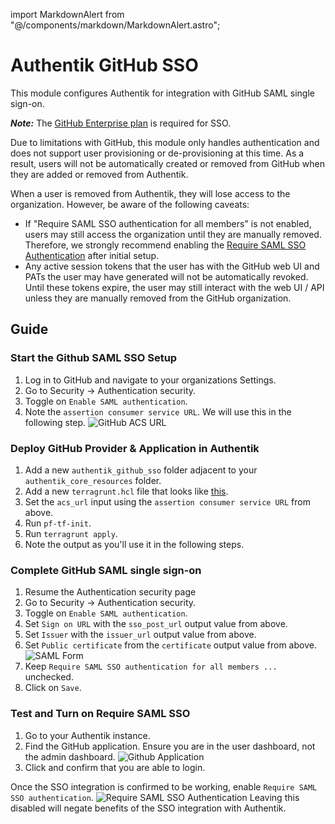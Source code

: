 import MarkdownAlert from "@/components/markdown/MarkdownAlert.astro";

# Authentik GitHub SSO

This module configures Authentik for integration with GitHub SAML single sign-on.

***Note:*** The [GitHub Enterprise plan](https://docs.github.com/en/enterprise-cloud@latest/admin/managing-iam/using-saml-for-enterprise-iam/configuring-saml-single-sign-on-for-your-enterprise) is required for SSO.   

<MarkdownAlert severity="warning">
  Due to limitations with GitHub, this module only handles authentication and does not support user provisioning or de-provisioning at this time.
  As a result, users will not be automatically created or removed from GitHub when they are added or removed from Authentik.

  When a user is removed from Authentik, they will lose access to the organization. However, be aware of the following caveats:

  - If "Require SAML SSO authentication for all members" is not enabled, users may still access the organization until they are manually removed. 
    Therefore, we strongly recommend enabling the [Require SAML SSO Authentication](#test-and-turn-on-require-saml-sso) after initial setup.
  - Any active session tokens that the user has with the GitHub web UI and PATs the user may have generated will not be automatically revoked. 
    Until these tokens expire, the user may still interact with the web UI / API unless they are manually removed from the GitHub organization.
</MarkdownAlert>

## Guide

### Start the Github SAML SSO Setup

1. Log in to GitHub and navigate to your organizations Settings.
2. Go to Security -> Authentication security.
3. Toggle on `Enable SAML authentication`.
4. Note the `assertion consumer service URL`. We will use this in the following step.
   ![GitHub ACS URL](doc_images/github-acs-url.png)
   

### Deploy GitHub Provider & Application in Authentik

1. Add a new `authentik_github_sso` folder adjacent to your `authentik_core_resources` folder.
2. Add a new `terragrunt.hcl` file that looks like [this](https://github.com/Panfactum/stack/blob/__PANFACTUM_VERSION_MAIN__/packages/reference/environments/production/us-east-2/authentik_github_sso/terragrunt.hcl).
3. Set the `acs_url` input using the `assertion consumer service URL` from above.
4. Run `pf-tf-init`.
5. Run `terragrunt apply`.
6. Note the output as you'll use it in the following steps.

### Complete GitHub SAML single sign-on

1. Resume the Authentication security page
2. Go to Security -> Authentication security.
3. Toggle on `Enable SAML authentication`.
4. Set `Sign on URL` with the `sso_post_url` output value from above.
5. Set `Issuer` with the `issuer_url` output value from above.
6. Set `Public certificate` from the `certificate` output value from above.
   ![SAML Form](doc_images/github-saml-form.png)
7. Keep `Require SAML SSO authentication for all members ...` unchecked.
8. Click on `Save`.

### Test and Turn on Require SAML SSO

1. Go to your Authentik instance.
2. Find the GitHub application. Ensure you are in the user dashboard, not the admin dashboard.
   ![Github Application](doc_images/github-application.png)
3. Click and confirm that you are able to login.

Once the SSO integration is confirmed to be working, enable `Require SAML SSO authentication`. 
![Require SAML SSO Authentication](doc_images/github-require-saml-sso.png)
Leaving this disabled will negate benefits of the SSO integration with Authentik.  